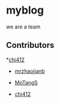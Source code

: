 # myblog

we are a team

## Contributors
*[chi412](https://github.com/chi412)

* [mrzhaojianb](https://github.com/mrzhaojianb/)

* [MoTangS](https://github.com/MoTangS)
* [chi412](https://github.com/chi412)

